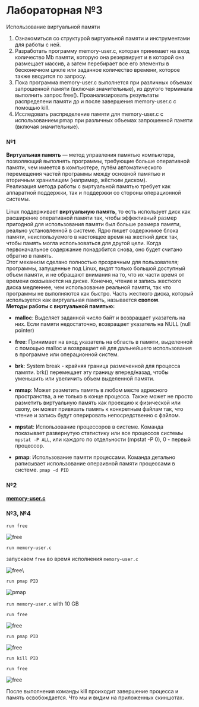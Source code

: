 # Лабораторная №3
Использование виртуальной памяти
1. Ознакомиться со структурой виртуальной памяти и инструментами для работы с ней.
2. Разработать программу memory-user.c, которая принимает на вход количество Mb памяти, которую она резервирует и в которой она размещает массив,  а затем перебирает все его элементы в бесконечном цикле или заданное количество времени, которое также вводится по запросу.
3. Пока программа memory-user.c выполнется при различных объемах запрошенной памяти (включая значительные), из другого терминала выполнить запрос free(). Проанализировать результаты распределени памяти до и после завершения memory-user.c с помощью kill.
4. Исследовать распределение памяти для memory-user.c с использованием pmap при различных объемах запрошенной памяти (включая значительные).

### №1
**Виртуальная память** — метод управления памятью компьютера, позволяющий выполнять программы, 
требующие больше оперативной памяти, чем имеется в компьютере, 
путём автоматического перемещения частей программы между основной памятью и вторичным хранилищем
(например, жёстким диском). \
Реализация метода работы с виртуальной памятью 
требует как аппаратной поддержки, так и поддержки со стороны операционной системы. \
\
Linux поддерживает **виртуальную память**, 
то есть использует диск как расширение оперативной памяти так, 
чтобы эффективный размер пригодной для использования памяти был больше размера памяти, 
реально установленной в системе. 
Ядро пишет содержимое блока памяти, неиспользуемого в настоящее время на жесткий диск так, 
чтобы память могла использоваться для другой цели. 
Когда первоначальное содержание понадобится снова, оно будет считано обратно в память.\
Этот механизм сделано полностью прозрачным для пользователя; 
программы, запущенные под Linux, видят только большой доступный объем памяти, 
и не обращают внимания на то, что их части время от времени оказываются на диске. 
Конечно, чтение и запись жесткого диска медленнее, чем использование реальной памяти, 
так что программы не выполняются как быстро.
Часть жесткого диска, который используется как виртуальная память, называется **свопом**.\
**Методы работы с виртуальной памятью:**
* **malloc**: Выделяет заданной число байт и возвращает
указатель на них. Если памяти недостаточно, возвращает указатель
на NULL (null pointer)

* **free**: Принимает на вход указатель на область в памяти, выделенной с помощью malloc и 
возвращает её для дальнейшего использования в программе или
операционной систем.

* **brk**: System break - крайняя граница размеченной для процесса памяти.
brk() перемещает эту границу вперед/назад, чтобы уменьшить или увеличить объем
выделенной памяти.

* **mmap**: Может разметить память в любом месте адресного пространства,
а не только в конце процесса. Также может не просто разметить 
виртуальную память как проекцию к физической или свопу, он может
привязать память к конкретным файлам так, что чтение и запись
будут оперировать непосредственно с файлом.

* **mpstat**: Использование процессоров в системе. Команда показывает развернутую
статистику или все процессов системы `mpstat -P ALL`, или каждого по отдельности 
(mpstat -P 0), 0 - первый процессор.

* **pmap**: Использование памяти процессами. Команда детально раписывает использование
операивной памяти процессами в системе. `pmap -d PID`

### №2
**[memory-user.c](https://github.com/sapiest/OS_labs/blob/master/Lab3/memory-user.c)**

### №3, №4
`run free`

![free](https://i.ibb.co/rwJLM1B/Screenshot-20200325-193739.png)

`run memory-user.c`

запускаем `free` во время исполнения `memory-user.c`

![free](https://i.ibb.co/KWwJMkQ/Screenshot-20200325-194201.png)\

`run pmap PID`

![pmap](https://i.ibb.co/0CPyFWW/Screenshot-20200325-194707.png)

`run memory-user.c` with 10 GB

`run free` 

![free](https://i.ibb.co/X3bZS0K/Screenshot-20200325-200307.png)

`run pmap PID`

![free](https://i.ibb.co/3YnJ595/Screenshot-20200325-200545.png)

`run kill PID`

`run free`

![free](https://i.ibb.co/HNdcPcy/Screenshot-20200325-202452.png)

После выполнения команды kill проиходит завершение процесса и память освобождается. 
Что мы и видим на приложенных скиншотах.